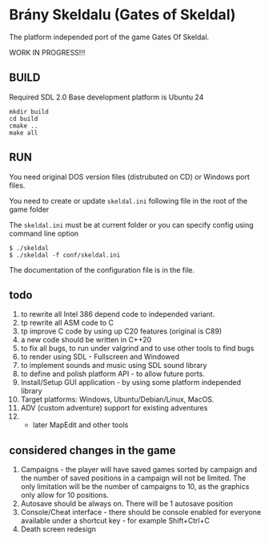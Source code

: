 # Brány Skeldalu (Gates of Skeldal)

The platform independed port of the game Gates Of Skeldal. 

WORK IN PROGRESS!!!

## BUILD

Required SDL 2.0
Base development platform is Ubuntu 24

```
mkdir build
cd build
cmake ..
make all
```

## RUN

You need original DOS version files (distrubuted on CD) or Windows port files.

You need to create or update `skeldal.ini` following file in the root of the game folder 

The `skeldal.ini` must be at current folder or you can specify config using command line option

```
$ ./skeldal
$ ./skeldal -f conf/skeldal.ini
```

The documentation of the configuration file is in the file.

## todo

1)  to rewrite all Intel 386 depend code to independed variant.
2)  tp rewrite all ASM code to C
3)  tp improve C code by using up C20 features (original is C89)
4)  a new code should be written in C++20
5)  to fix all bugs, to run under valgrind and to use other tools to find bugs
6)  to render using SDL - Fullscreen and Windowed
7)  to implement sounds and music using SDL sound library
8)  to define and polish platform API - to allow future ports.
9)  Install/Setup GUI application - by using some platform independed library
10)  Target platforms: Windows, Ubuntu/Debian/Linux, MacOS.
11)  ADV (custom adventure) support for existing adventures
12)  - later MapEdit and other tools

## considered changes in the game
1) Campaigns - the player will have saved games sorted by campaign and the number of saved positions in a campaign will not be limited. The only limitation will be the number of campaigns to 10, as the graphics only allow for 10 positions.
2) Autosave should be always on. There will be 1 autosave position
3) Console/Cheat interface - there should be console enabled for everyone available under a shortcut key - for example Shift+Ctrl+C
4) Death screen redesign



